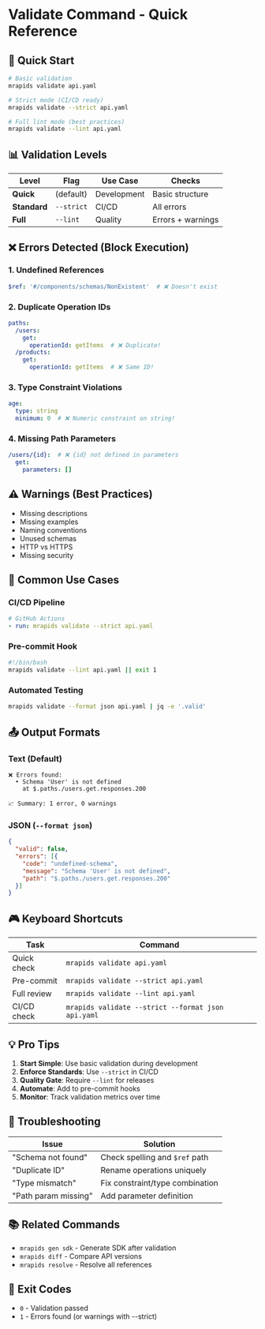 # Validate Command - Quick Reference

## 🚀 Quick Start

```bash
# Basic validation
mrapids validate api.yaml

# Strict mode (CI/CD ready)
mrapids validate --strict api.yaml

# Full lint mode (best practices)
mrapids validate --lint api.yaml
```

## 📊 Validation Levels

| Level | Flag | Use Case | Checks |
|-------|------|----------|--------|
| **Quick** | (default) | Development | Basic structure |
| **Standard** | `--strict` | CI/CD | All errors |
| **Full** | `--lint` | Quality | Errors + warnings |

## ❌ Errors Detected (Block Execution)

### 1. Undefined References
```yaml
$ref: '#/components/schemas/NonExistent'  # ❌ Doesn't exist
```

### 2. Duplicate Operation IDs
```yaml
paths:
  /users:
    get:
      operationId: getItems  # ❌ Duplicate!
  /products:
    get:
      operationId: getItems  # ❌ Same ID!
```

### 3. Type Constraint Violations
```yaml
age:
  type: string
  minimum: 0  # ❌ Numeric constraint on string!
```

### 4. Missing Path Parameters
```yaml
/users/{id}:  # ❌ {id} not defined in parameters
  get:
    parameters: []
```

## ⚠️ Warnings (Best Practices)

- Missing descriptions
- Missing examples
- Naming conventions
- Unused schemas
- HTTP vs HTTPS
- Missing security

## 🎯 Common Use Cases

### CI/CD Pipeline
```yaml
# GitHub Actions
- run: mrapids validate --strict api.yaml
```

### Pre-commit Hook
```bash
#!/bin/bash
mrapids validate --lint api.yaml || exit 1
```

### Automated Testing
```bash
mrapids validate --format json api.yaml | jq -e '.valid'
```

## 📤 Output Formats

### Text (Default)
```
❌ Errors found:
  • Schema 'User' is not defined
    at $.paths./users.get.responses.200

📈 Summary: 1 error, 0 warnings
```

### JSON (`--format json`)
```json
{
  "valid": false,
  "errors": [{
    "code": "undefined-schema",
    "message": "Schema 'User' is not defined",
    "path": "$.paths./users.get.responses.200"
  }]
}
```

## 🎮 Keyboard Shortcuts

| Task | Command |
|------|---------|
| Quick check | `mrapids validate api.yaml` |
| Pre-commit | `mrapids validate --strict api.yaml` |
| Full review | `mrapids validate --lint api.yaml` |
| CI/CD check | `mrapids validate --strict --format json api.yaml` |

## 💡 Pro Tips

1. **Start Simple**: Use basic validation during development
2. **Enforce Standards**: Use `--strict` in CI/CD
3. **Quality Gate**: Require `--lint` for releases
4. **Automate**: Add to pre-commit hooks
5. **Monitor**: Track validation metrics over time

## 🔧 Troubleshooting

| Issue | Solution |
|-------|----------|
| "Schema not found" | Check spelling and `$ref` path |
| "Duplicate ID" | Rename operations uniquely |
| "Type mismatch" | Fix constraint/type combination |
| "Path param missing" | Add parameter definition |

## 📚 Related Commands

- `mrapids gen sdk` - Generate SDK after validation
- `mrapids diff` - Compare API versions
- `mrapids resolve` - Resolve all references

## 🚦 Exit Codes

- `0` - Validation passed
- `1` - Errors found (or warnings with --strict)